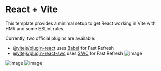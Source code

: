 # React + Vite

This template provides a minimal setup to get React working in Vite with HMR and some ESLint rules.

Currently, two official plugins are available:

- [@vitejs/plugin-react](https://github.com/vitejs/vite-plugin-react/blob/main/packages/plugin-react/README.md) uses [Babel](https://babeljs.io/) for Fast Refresh
- [@vitejs/plugin-react-swc](https://github.com/vitejs/vite-plugin-react-swc) uses [SWC](https://swc.rs/) for Fast Refresh
![image](https://github.com/privilledge/SwiftCart/assets/70237671/6b41b0c9-1c8a-4228-a850-fec83d72409c)

![image](https://github.com/privilledge/SwiftCart/assets/70237671/53c86363-a2b3-4ef9-a0ce-630d80859bd5)
![image](https://github.com/privilledge/SwiftCart/assets/70237671/e25f28f4-3eba-4b23-b1ef-40704a532e21)

